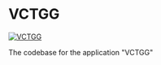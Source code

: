 # VCTGG

[![VCTGG](https://img.shields.io/badge/VCTGG-1.0-green?logo=valorant)](https://github.com/bluo47/VCTGG)

The codebase for the application "VCTGG"
